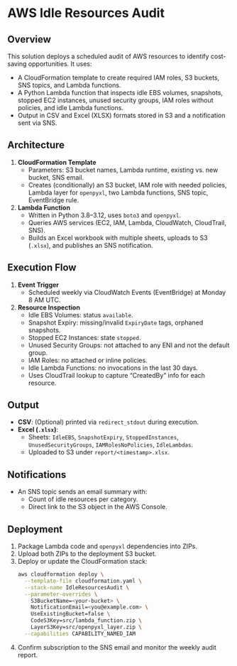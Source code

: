 # AWS Idle Resources Audit

## Overview
This solution deploys a scheduled audit of AWS resources to identify cost-saving opportunities. It uses:
- A CloudFormation template to create required IAM roles, S3 buckets, SNS topics, and Lambda functions.  
- A Python Lambda function that inspects idle EBS volumes, snapshots, stopped EC2 instances, unused security groups, IAM roles without policies, and idle Lambda functions.  
- Output in CSV and Excel (XLSX) formats stored in S3 and a notification sent via SNS.

## Architecture
1. **CloudFormation Template**  
   - Parameters: S3 bucket names, Lambda runtime, existing vs. new bucket, SNS email.  
   - Creates (conditionally) an S3 bucket, IAM role with needed policies, Lambda layer for `openpyxl`, two Lambda functions, SNS topic, EventBridge rule.  
2. **Lambda Function**  
   - Written in Python 3.8–3.12, uses `boto3` and `openpyxl`.  
   - Queries AWS services (EC2, IAM, Lambda, CloudWatch, CloudTrail, SNS).  
   - Builds an Excel workbook with multiple sheets, uploads to S3 (`.xlsx`), and publishes an SNS notification.

## Execution Flow
1. **Event Trigger**  
   - Scheduled weekly via CloudWatch Events (EventBridge) at Monday 8 AM UTC.  
2. **Resource Inspection**  
   - Idle EBS Volumes: status `available`.  
   - Snapshot Expiry: missing/invalid `ExpiryDate` tags, orphaned snapshots.  
   - Stopped EC2 Instances: state `stopped`.  
   - Unused Security Groups: not attached to any ENI and not the default group.  
   - IAM Roles: no attached or inline policies.  
   - Idle Lambda Functions: no invocations in the last 30 days.  
   - Uses CloudTrail lookup to capture “CreatedBy” info for each resource.

## Output
- **CSV**: (Optional) printed via `redirect_stdout` during execution.  
- **Excel (`.xlsx`)**:  
  - Sheets: `IdleEBS`, `SnapshotExpiry`, `StoppedInstances`, `UnusedSecurityGroups`, `IAMRolesNoPolicies`, `IdleLambdas`.  
  - Uploaded to S3 under `report/<timestamp>.xlsx`.

## Notifications
- An SNS topic sends an email summary with:
  - Count of idle resources per category.  
  - Direct link to the S3 object in the AWS Console.

## Deployment
1. Package Lambda code and `openpyxl` dependencies into ZIPs.  
2. Upload both ZIPs to the deployment S3 bucket.  
3. Deploy or update the CloudFormation stack:  
   ```bash
   aws cloudformation deploy \
     --template-file cloudformation.yaml \
     --stack-name IdleResourcesAudit \
     --parameter-overrides \
       S3BucketName=<your-bucket> \
       NotificationEmail=<you@example.com> \
       UseExistingBucket=false \
       CodeS3Key=src/lambda_function.zip \
       LayerS3Key=src/openpyxl_layer.zip \
     --capabilities CAPABILITY_NAMED_IAM
   ```  
4. Confirm subscription to the SNS email and monitor the weekly audit report.

